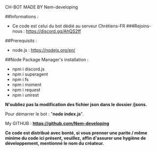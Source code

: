 CH-BOT MADE BY Nem-developing

##Informations : 
- Ce code est celui du bot dédié au serveur Chrétiens-FR
###Rejoins-nous : https://discord.gg/AhQS2ff

##Prerequisits : 
- node.js : https://nodejs.org/en/


##Node Package Manager's installation : 
- npm i discord.js
- npm i superagent
- npm i fs
- npm i moment
- npm i request
- npm i unirest

**N'oubliez pas la modification des fichier json dans le dossier /jsons.**

Pour démarrer le bot : "**node index.js**".

My GITHUB : **https://github.com/Nem-developing**

__Ce code est distribué avec bonté, si vous prenner une parite / même minime du code ici présent, veuillez, affin d'assurer une hygiène de développement, mentionné le nom du créateur.__
